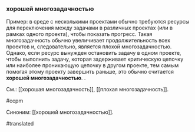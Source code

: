 ### хорошей многозадачностью

Пример: в среде с несколькими проектами обычно требуются ресурсы для переключения между задачами в различных проектах (или в рамках одного проекта), чтобы показать прогресс. Такая многозадачность обычно увеличивает продолжительность всех проектов и, следовательно, является плохой многозадачностью. Однако, если ресурс вынужден остановить задачу в одном проекте, чтобы выполнить задачу, которая задерживает критическую цепочку или наиболее проникающую цепочку в другом проекте, тем самым помогая этому проекту завершить раньше, это обычно считается **хорошей многозадачностью**. .

См.: [[хорошая многозадачность]], [[плохая многозадачность]].

#ccpm

Синоним: [[хорошей многозадачностью]].

#translated
